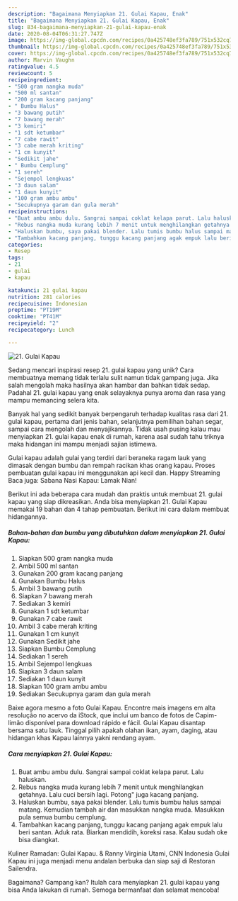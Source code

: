 ```yaml
---
description: "Bagaimana Menyiapkan 21. Gulai Kapau, Enak"
title: "Bagaimana Menyiapkan 21. Gulai Kapau, Enak"
slug: 834-bagaimana-menyiapkan-21-gulai-kapau-enak
date: 2020-08-04T06:31:27.747Z
image: https://img-global.cpcdn.com/recipes/0a425748ef3fa789/751x532cq70/21-gulai-kapau-foto-resep-utama.jpg
thumbnail: https://img-global.cpcdn.com/recipes/0a425748ef3fa789/751x532cq70/21-gulai-kapau-foto-resep-utama.jpg
cover: https://img-global.cpcdn.com/recipes/0a425748ef3fa789/751x532cq70/21-gulai-kapau-foto-resep-utama.jpg
author: Marvin Vaughn
ratingvalue: 4.5
reviewcount: 5
recipeingredient:
- "500 gram nangka muda"
- "500 ml santan"
- "200 gram kacang panjang"
- " Bumbu Halus"
- "3 bawang putih"
- "7 bawang merah"
- "3 kemiri"
- "1 sdt ketumbar"
- "7 cabe rawit"
- "3 cabe merah kriting"
- "1 cm kunyit"
- "Sedikit jahe"
- " Bumbu Cemplung"
- "1 sereh"
- "Sejempol lengkuas"
- "3 daun salam"
- "1 daun kunyit"
- "100 gram ambu ambu"
- "Secukupnya garam dan gula merah"
recipeinstructions:
- "Buat ambu ambu dulu. Sangrai sampai coklat kelapa parut. Lalu haluskan."
- "Rebus nangka muda kurang lebih 7 menit untuk menghilangkan getahnya. Lalu cuci bersih lagi. Potong&#34; juga kacang panjang."
- "Haluskan bumbu, saya pakai blender. Lalu tumis bumbu halus sampai matang. Kemudian tambah air dan masukkan nangka muda. Masukkan pula semua bumbu cemplung."
- "Tambahkan kacang panjang, tunggu kacang panjang agak empuk lalu beri santan. Aduk rata. Biarkan mendidih, koreksi rasa. Kalau sudah oke bisa diangkat."
categories:
- Resep
tags:
- 21
- gulai
- kapau

katakunci: 21 gulai kapau 
nutrition: 281 calories
recipecuisine: Indonesian
preptime: "PT19M"
cooktime: "PT41M"
recipeyield: "2"
recipecategory: Lunch

---
```



![21. Gulai Kapau](https://img-global.cpcdn.com/recipes/0a425748ef3fa789/751x532cq70/21-gulai-kapau-foto-resep-utama.jpg)

Sedang mencari inspirasi resep 21. gulai kapau yang unik? Cara membuatnya memang tidak terlalu sulit namun tidak gampang juga. Jika salah mengolah maka hasilnya akan hambar dan bahkan tidak sedap. Padahal 21. gulai kapau yang enak selayaknya punya aroma dan rasa yang mampu memancing selera kita.

Banyak hal yang sedikit banyak berpengaruh terhadap kualitas rasa dari 21. gulai kapau, pertama dari jenis bahan, selanjutnya pemilihan bahan segar, sampai cara mengolah dan menyajikannya. Tidak usah pusing kalau mau menyiapkan 21. gulai kapau enak di rumah, karena asal sudah tahu triknya maka hidangan ini mampu menjadi sajian istimewa.

Gulai kapau adalah gulai yang terdiri dari beraneka ragam lauk yang dimasak dengan bumbu dan rempah racikan khas orang kapau. Proses pembuatan gulai kapau ini menggunakan api kecil dan. Happy Streaming  Baca juga: Sabana Nasi Kapau: Lamak Nian!


Berikut ini ada beberapa cara mudah dan praktis untuk membuat 21. gulai kapau yang siap dikreasikan. Anda bisa menyiapkan 21. Gulai Kapau memakai 19 bahan dan 4 tahap pembuatan. Berikut ini cara dalam membuat hidangannya.

<!--inarticleads1-->

##### Bahan-bahan dan bumbu yang dibutuhkan dalam menyiapkan 21. Gulai Kapau:

1. Siapkan 500 gram nangka muda
1. Ambil 500 ml santan
1. Gunakan 200 gram kacang panjang
1. Gunakan  Bumbu Halus
1. Ambil 3 bawang putih
1. Siapkan 7 bawang merah
1. Sediakan 3 kemiri
1. Gunakan 1 sdt ketumbar
1. Gunakan 7 cabe rawit
1. Ambil 3 cabe merah kriting
1. Gunakan 1 cm kunyit
1. Gunakan Sedikit jahe
1. Siapkan  Bumbu Cemplung
1. Sediakan 1 sereh
1. Ambil Sejempol lengkuas
1. Siapkan 3 daun salam
1. Sediakan 1 daun kunyit
1. Siapkan 100 gram ambu ambu
1. Sediakan Secukupnya garam dan gula merah


Baixe agora mesmo a foto Gulai Kapau. Encontre mais imagens em alta resolução no acervo da iStock, que inclui um banco de fotos de Capim-limão disponível para download rápido e fácil. Gulai Kapau disantap bersama satu lauk. Tinggal pilih apakah olahan ikan, ayam, daging, atau hidangan khas Kapau lainnya yakni rendang ayam. 

<!--inarticleads2-->

##### Cara menyiapkan 21. Gulai Kapau:

1. Buat ambu ambu dulu. Sangrai sampai coklat kelapa parut. Lalu haluskan.
1. Rebus nangka muda kurang lebih 7 menit untuk menghilangkan getahnya. Lalu cuci bersih lagi. Potong&#34; juga kacang panjang.
1. Haluskan bumbu, saya pakai blender. Lalu tumis bumbu halus sampai matang. Kemudian tambah air dan masukkan nangka muda. Masukkan pula semua bumbu cemplung.
1. Tambahkan kacang panjang, tunggu kacang panjang agak empuk lalu beri santan. Aduk rata. Biarkan mendidih, koreksi rasa. Kalau sudah oke bisa diangkat.


Kuliner Ramadan: Gulai Kapau. &amp; Ranny Virginia Utami, CNN Indonesia Gulai Kapau ini juga menjadi menu andalan berbuka dan siap saji di Restoran Sailendra. 

Bagaimana? Gampang kan? Itulah cara menyiapkan 21. gulai kapau yang bisa Anda lakukan di rumah. Semoga bermanfaat dan selamat mencoba!
